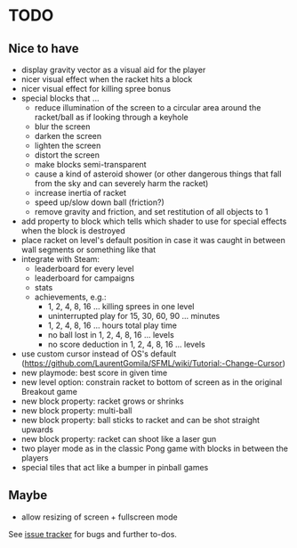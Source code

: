 # TODO

## Nice to have

 - display gravity vector as a visual aid for the player
 - nicer visual effect when the racket hits a block
 - nicer visual effect for killing spree bonus
 - special blocks that ...
   - reduce illumination of the screen to a circular area around the racket/ball as if looking through a keyhole
   - blur the screen
   - darken the screen
   - lighten the screen
   - distort the screen
   - make blocks semi-transparent
   - cause a kind of asteroid shower (or other dangerous things that fall from the sky and can severely harm the racket)
   - increase inertia of racket
   - speed up/slow down ball (friction?)
   - remove gravity and friction, and set restitution of all objects to 1
 - add property to block which tells which shader to use for special effects when the block is destroyed
 - place racket on level's default position in case it was caught in between wall segments or something like that
 - integrate with Steam:
   - leaderboard for every level
   - leaderboard for campaigns
   - stats
   - achievements, e.g.:
	 - 1, 2, 4, 8, 16 ... killing sprees in one level
	 - uninterrupted play for 15, 30, 60, 90 ... minutes
	 - 1, 2, 4, 8, 16 ... hours total play time
	 - no ball lost in 1, 2, 4, 8, 16 ... levels
     - no score deduction in 1, 2, 4, 8, 16 ... levels
 - use custom cursor instead of OS's default (https://github.com/LaurentGomila/SFML/wiki/Tutorial:-Change-Cursor)
 - new playmode: best score in given time
 - new level option: constrain racket to bottom of screen as in the original Breakout game
 - new block property: racket grows or shrinks
 - new block property: multi-ball
 - new block property: ball sticks to racket and can be shot straight upwards
 - new block property: racket can shoot like a laser gun
 - two player mode as in the classic Pong game with blocks in between the players
 - special tiles that act like a bumper in pinball games


## Maybe

 - allow resizing of screen + fullscreen mode


See [issue tracker](https://github.com/ola-ct/impac-t/issues) for bugs and further to-dos.
